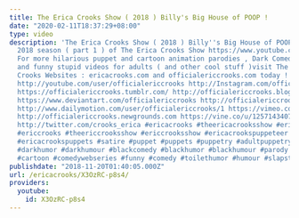 ```yaml
---
title: The Erica Crooks Show ( 2018 ) Billy's Big House of POOP !
date: "2020-02-11T18:37:29+08:00"
type: video
description: 'The Erica Crooks Show ( 2018 ) Billy''s Big House of POOP ! From the
  2018 season ( part 1 ) of The Erica Crooks Show https://www.youtube.com/watch?v=nQCRWywXJpY
  For more hilarious puppet and cartoon animation parodies , Dark Comedy humor , satires
  and funny stupid videos for adults ( and other cool stuff )visit The Official Erica
  Crooks Websites : ericacrooks.com and officialericcrooks.com today ! http://facebook.com/officialericcrooks
  http://youtube.com/user/officialericcrooks http://Instagram.com/officialericcrooks/
  https://officialericcrooks.tumblr.com/ http://officialericcrooks.blogspot.com/ https://officialericcrooks.wordpress.com
  https://www.deviantart.com/officialericcrooks http://officialericcrooks.newgrounds.com/follow
  http://www.dailymotion.com/user/officialericcrooks/1 https://vimeo.com/officialericcrooks
  http://officialericcrooks.newgrounds.com https://vine.co/u/1257143407999610880 https://www.pinterest.com/officialec1/
  http://twitter.com/crooks_erica #ericacrooks #theericacrooksshow #ericacrooksshow
  #ericcrooks #theericcrooksshow #ericcrooksshow #ericacrookspuppeteer #ericacrookspuppet
  #ericacrookspuppets #satire #puppet #puppets #puppetry #adultpuppetry #darkcomedy
  #darkhumor #darkhumour #blackcomedy #blackhumor #blackhumour #parody #parodies #cartoons
  #cartoon #comedywebseries #funny #comedy #toilethumor #humour #slapstick'
publishdate: "2018-11-20T01:40:05.000Z"
url: /ericacrooks/X3OzRC-p8s4/
providers:
  youtube:
    id: X3OzRC-p8s4
---
```

